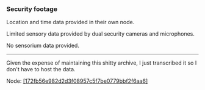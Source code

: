 ### Security footage

Location and time data provided in their own node.

Limited sensory data provided by dual security cameras and microphones.

No sensorium data provided.

-----

Given the expense of maintaining this shitty archive, I just transcribed it so I don't have to host the data.

Node: [\[172fb56e982d2d3f08957c5f7be0779bbf2f6aa6\]](/node/172fb56e982d2d3f08957c5f7be0779bbf2f6aa6)
